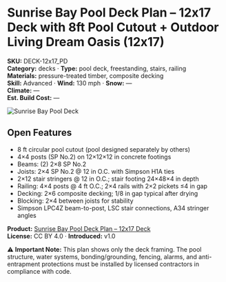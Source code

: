 # Sunrise Bay Pool Deck Plan – 12x17 Deck with 8ft Pool Cutout + Outdoor Living Dream Oasis (12x17)
**SKU:** DECK-12x17_PD  
**Category:** decks · **Type:** pool deck, freestanding, stairs, railing  
**Materials:** pressure-treated timber, composite decking  
**Skill:** Advanced · **Wind:** 130 mph · **Snow:** —  
**Climate:** —  
**Est. Build Cost:** —

![Sunrise Bay Pool Deck](https://i.etsystatic.com/59867749/r/il/3c3e87/7147627947/il_fullxfull.7147627947_tv8s.jpg)

## Open Features
- 8 ft circular pool cutout (pool designed separately by others)
- 4×4 posts (SP No.2) on 12×12×12 in concrete footings
- Beams: (2) 2×8 SP No.2
- Joists: 2×4 SP No.2 @ 12 in O.C. with Simpson H1A ties
- 2×12 stair stringers @ 12 in O.C.; stair footing 24×48×4 in depth
- Railing: 4×4 posts @ 4 ft O.C.; 2×4 rails with 2×2 pickets ≤4 in gap
- Decking: 2×6 composite decking; 1/8 in gap typical after drying
- Blocking: 2×4 between joists for stability
- Simpson LPC4Z beam-to-post, LSC stair connections, A34 stringer angles

**Product:** [Sunrise Bay Pool Deck Plan – 12x17 Deck](https://bamboodesigns.shop/products/sunrise-bay-pool-deck-plan-12x17-deck)  
**License:** CC BY 4.0 · **Introduced:** v1.0  

⚠️ **Important Note:** This plan shows only the deck framing. The pool structure, water systems, bonding/grounding, fencing, alarms, and anti-entrapment protections must be installed by licensed contractors in compliance with code.  

